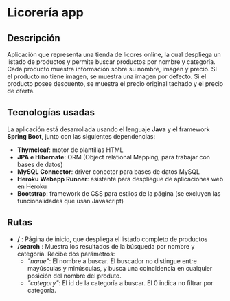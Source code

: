 # Licorería app

## Descripción

Aplicación que representa una tienda de licores online, la cual despliega un listado de productos y permite buscar productos por nombre y categoría. Cada producto muestra información sobre su nombre, imagen y precio. SI el producto no tiene imagen, se muestra una imagen por defecto. Si el producto posee descuento, se muestra el precio original tachado y el precio de oferta.

## Tecnologías usadas

La aplicación está desarrollada usando el lenguaje **Java** y el framework **Spring Boot**, junto con las siguientes dependencias:

- **Thymeleaf**: motor de plantillas HTML
- **JPA e Hibernate**: ORM (Object relational Mapping, para trabajar con bases de datos)
- **MySQL Connector**: driver conector para bases de datos MySQL
- **Heroku Webapp Runner**: asistente para despliegue de aplicaciones web en Heroku
- **Bootstrap**: framework de CSS para estilos de la página (se excluyen las funcionalidades que usan Javascript)

## Rutas

- **/** : Página de inicio, que despliega el listado completo de productos
- **/search** : Muestra los resultados de la búsqueda por nombre y categoría. Recibe dos parámetros:
    - *"name"*: El nombre a buscar. El buscador no distingue entre mayúsculas y minúsculas, y busca una coincidencia en cualquier posición del nombre del produto.
    - *"category"*: El id de la categoría a buscar. El 0 indica no filtrar por categoría.
